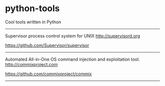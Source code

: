# python-tools
Cool tools written in Python

---------------------------------------------------------------------------------------------

Supervisor process control system for UNIX http://supervisord.org

https://github.com/Supervisor/supervisor

---------------------------------------------------------------------------------------------

Automated All-in-One OS command injection and exploitation tool. http://commixproject.com

https://github.com/commixproject/commix

---------------------------------------------------------------------------------------------

